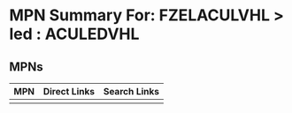 



# MPN Summary For: FZELACULVHL > led : ACULEDVHL

## MPNs
  

|MPN|Direct Links|Search Links|
| :--- | :--- | :--- |
||||
